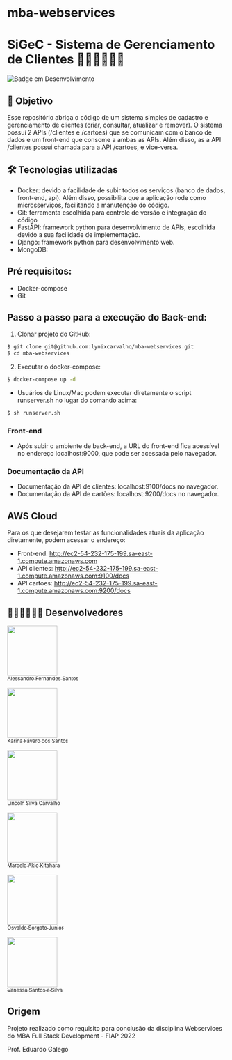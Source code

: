 # mba-webservices

# SiGeC - Sistema de Gerenciamento de Clientes 🤵‍♂️🤖🍻🍻😄

![Badge em Desenvolvimento](http://img.shields.io/static/v1?label=STATUS&message=Em+desenvolvimento&color=GREEN&style=for-the-badge)

## 🎯 Objetivo

Esse repositório abriga o código de um sistema simples de cadastro e gerenciamento de clientes (criar, consultar,
atualizar e remover). O sistema possui 2 APIs (/clientes e /cartoes) que se comunicam com o banco de dados e um
front-end
que consome a ambas as APIs. Além disso, as a API /clientes possui chamada para a API /cartoes, e vice-versa.

## 🛠️ Tecnologias utilizadas

- Docker: devido a facilidade de subir todos os serviços (banco de dados, front-end, api). Além disso, possibilita que
  a aplicação rode como microsserviços, facilitando a manutenção do código.
- Git: ferramenta escolhida para controle de versão e integração do código
- FastAPI: framework python para desenvolvimento de APIs, escolhida devido a sua facilidade de implementação.
- Django: framework python para desenvolvimento web.
- MongoDB: 

## Pré requisitos:

- Docker-compose
- Git

## Passo a passo para a execução do Back-end:

1. Clonar projeto do GitHub:
~~~bash
$ git clone git@github.com:lynixcarvalho/mba-webservices.git
$ cd mba-webservices
~~~
2. Executar o docker-compose:
~~~bash
$ docker-compose up -d
~~~
- Usuários de Linux/Mac podem executar diretamente o script runserver.sh no lugar do comando acima:
~~~bash
$ sh runserver.sh
~~~

### Front-end

- Após subir o ambiente de back-end, a URL do front-end fica acessível no endereço localhost:9000, que pode ser acessada pelo navegador.

### Documentação da API

- Documentação da API de clientes: localhost:9100/docs no navegador.
- Documentação da API de cartões: localhost:9200/docs no navegador.

## AWS Cloud

Para os que desejarem testar as funcionalidades atuais da aplicação diretamente, podem acessar o endereço:
- Front-end: http://ec2-54-232-175-199.sa-east-1.compute.amazonaws.com
- API clientes: http://ec2-54-232-175-199.sa-east-1.compute.amazonaws.com:9100/docs
- API cartoes: http://ec2-54-232-175-199.sa-east-1.compute.amazonaws.com:9200/docs

## 👨🏽‍💻👩🏽‍💻 Desenvolvedores

[<img src="https://avatars.githubusercontent.com/alessferns" width=115><br><sub>Alessandro Fernandes Santos</sub>](https://github.com/alessferns)

[<img src="https://avatars.githubusercontent.com/KarinaFSantos" width=115><br><sub>Karina Fávero dos Santos</sub>](https://github.com/KarinaFSantos)

[<img src="https://avatars.githubusercontent.com/lynixcarvalho" width=115><br><sub>Lincoln Silva Carvalho</sub>](https://github.com/lynixcarvalho)

[<img src="https://avatars.githubusercontent.com/Makio78" width=115><br><sub>Marcelo Akio Kitahara</sub>](https://github.com/Makio78)

[<img src="https://avatars.githubusercontent.com/jrsorgato" width=115><br><sub>Osvaldo Sorgato Junior</sub>](https://github.com/jrsorgato)

[<img src="https://avatars.githubusercontent.com/VANESSA-SS" width=115><br><sub>Vanessa Santos e Silva</sub>](https://github.com/VANESSA-SS)

## Origem

Projeto realizado como requisito para conclusão da disciplina Webservices do MBA Full Stack Development - FIAP 2022

Prof. Eduardo Galego 
